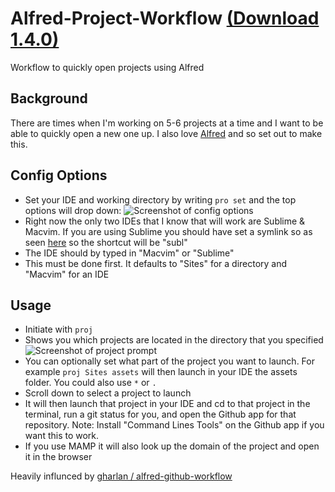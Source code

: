 Alfred-Project-Workflow [(Download 1.4.0)](http://bit.ly/1ehCkiR)
=======================

Workflow to quickly open projects using Alfred

## Background
There are times when I'm working on 5-6 projects at a time and I want to be able to quickly open a 
new one up. I also love [Alfred](http://www.alfredapp.com/) and so set out to make this.

## Config Options
* Set your IDE and working directory by writing ````pro set```` and the top options will drop down:
![Screenshot of config options](http://i.imgur.com/q5D42cY.png)
* Right now the only two IDEs that I know that will work are Sublime & Macvim. If you are using Sublime you should have set a symlink so as seen [here](http://www.sublimetext.com/docs/2/osx_command_line.html) so the shortcut will be "subl"
* The IDE should by typed in "Macvim" or "Sublime"
* This must be done first. It defaults to "Sites" for a directory and "Macvim" for an IDE

## Usage
* Initiate with ````proj````
* Shows you which projects are located in the directory that you specified
![Screenshot of project prompt](http://imgur.com/tqqqrWI.png)
* You can optionally set what part of the project you want to launch. For example ````proj Sites assets```` will then launch in your IDE the assets folder. You could also use ````*```` or ````.````
* Scroll down to select a project to launch
* It will then launch that project in your IDE and cd to that project in the terminal, run a git status for you, and open the Github app for that repository. Note: Install "Command Lines Tools" on the Github app if you want this to work.
* If you use MAMP it will also look up the domain of the project and open it in the browser


Heavily influnced by [gharlan / alfred-github-workflow](https://github.com/gharlan/alfred-github-workflow)

